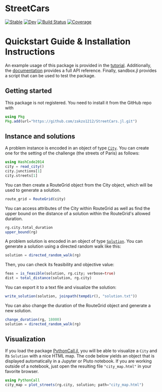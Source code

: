 # StreetCars

[![Stable](https://img.shields.io/badge/docs-stable-blue.svg)](https://zakzo1212.github.io/StreetCars.jl/stable/)
[![Dev](https://img.shields.io/badge/docs-dev-blue.svg)](https://zakzo1212.github.io/StreetCars.jl/dev/)
[![Build Status](https://github.com/zakzo1212/StreetCars.jl/actions/workflows/CI.yml/badge.svg?branch=main)](https://github.com/zakzo1212/StreetCars.jl/actions/workflows/CI.yml?query=branch%3Amain)
[![Coverage](https://codecov.io/gh/zakzo1212/StreetCars.jl/branch/main/graph/badge.svg)](https://codecov.io/gh/zakzo1212/StreetCars.jl)

# Quickstart Guide & Installation Instructions

An example usage of this package is provided in the [tutorial](https://zakzo1212.github.io/StreetCars.jl/dev/tutorial/). Additionally, the [documentation](https://zakzo1212.github.io/StreetCars.jl/dev/) provides a full API reference. Finally, sandbox.jl provides a script that can be used to test the package.

## Getting started

This package is not registered.
You need to install it from the GitHub repo with

```julia
using Pkg
Pkg.add(url="https://github.com/zakzo1212/StreetCars.jl.git")
```

## Instance and solutions

A problem instance is encoded in an object of type [`City`](@ref).
You can create one for the setting of the challenge (the streets of Paris) as follows:

```julia
using HashCode2014
city = read_city()
city.junctions[1]
city.streets[1]
```

You can then create a RouteGrid object from the City object, which will be used to generate a solution.

```julia
route_grid = RouteGrid(city)
```

You can access attributes of the City within RouteGrid as well as find the upper bound on the distance of a solution within the RouteGrid's allowed duration.

```julia
rg.city.total_duration
upper_bound(rg)
```

A problem solution is encoded in an object of type [`Solution`](@ref).
You can generate a solution using a directed random walk like this:

```julia
solution = directed_random_walk(rg)
```

Then, you can check its feasibility and objective value:

```julia
feas = is_feasible(solution, rg.city; verbose=true)
dist = total_distance(solution, rg.city)
```

You can export it to a text file and visualize the solution:

```julia
write_solution(solution, joinpath(tempdir(), "solution.txt"))
```

You can also change the duration of the RouteGrid object and generate a new solution.

```julia
change_duration(rg, 18000)
solution = directed_random_walk(rg)
```

## Visualization

If you load the package [PythonCall.jl](https://github.com/JuliaPy/PythonCall.jl), you will be able to visualize a `City` and its `Solution` with a nice HTML map.
The code below yields an object that is displayed automatically in a Jupyter or Pluto notebook.
If you are working outside of a notebook, just open the resulting file `"city_map.html"` in your favorite browser.

```julia
using PythonCall
city_map = plot_streets(rg.city, solution; path="city_map.html")
```
